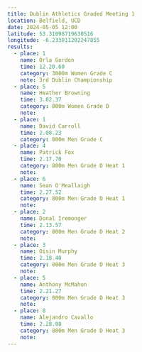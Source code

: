 ```yaml
---
title: Dublin Athletics Graded Meeting 1 
location: Belfield, UCD
date: 2024-05-05 12:00
latitude: 53.31098719630516
longitude: -6.233811202247855
results:
  - place: 1
    name: Orla Gordon
    time: 12.20.60
    category: 3000m Women Grade C
    note: 3rd Dublin Championship
  - place: 5
    name: Heather Browning
    time: 3.02.37
    category: 800m Women Grade D
    note:
  - place: 1
    name: David Carroll
    time: 2.08.23
    category: 800m Men Grade C
  - place: 4
    name: Patrick Fox
    time: 2.17.70
    category: 800m Men Grade D Heat 1
    note:
  - place: 6
    name: Sean O'Meallaigh
    time: 2.27.52 
    category: 800m Men Grade D Heat 1
    note:
  - place: 2
    name: Donal Iremonger
    time: 2.13.57 
    category: 800m Men Grade D Heat 2
    note:
  - place: 3
    name: Oisin Murphy
    time: 2.18.40
    category: 800m Men Grade D Heat 3
    note:
  - place: 5
    name: Anthony McMahon
    time: 2.21.27 
    category: 800m Men Grade D Heat 3
    note:
  - place: 8
    name: Alejandro Cavallo
    time: 2.28.08
    category: 800m Men Grade D Heat 3
    note:
---
```

